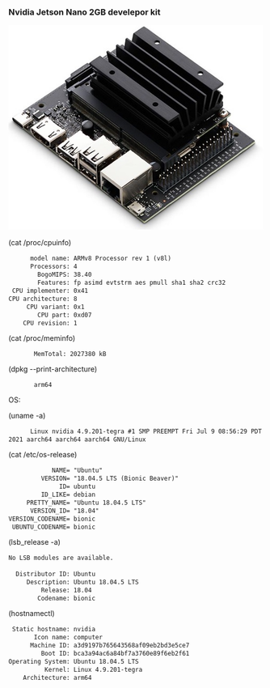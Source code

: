 ### Nvidia Jetson Nano 2GB develepor kit

![Nvidia_jetson](../imgs/Nvidia_jetson.jpg)

(cat /proc/cpuinfo)

          model name: ARMv8 Processor rev 1 (v8l)
          Processors: 4
            BogoMIPS: 38.40
            Features: fp asimd evtstrm aes pmull sha1 sha2 crc32
     CPU implementer: 0x41
    CPU architecture: 8
         CPU variant: 0x1
            CPU part: 0xd07
        CPU revision: 1
 

(cat /proc/meminfo)


           MemTotal: 2027380 kB


(dpkg --print-architecture)

           arm64
 
OS:

(uname -a)

          Linux nvidia 4.9.201-tegra #1 SMP PREEMPT Fri Jul 9 08:56:29 PDT 2021 aarch64 aarch64 aarch64 GNU/Linux

(cat /etc/os-release)

    
                NAME= "Ubuntu"
             VERSION= "18.04.5 LTS (Bionic Beaver)"
                  ID= ubuntu
             ID_LIKE= debian
         PRETTY_NAME= "Ubuntu 18.04.5 LTS"
          VERSION_ID= "18.04"
    VERSION_CODENAME= bionic
     UBUNTU_CODENAME= bionic
 
(lsb_release -a)

    No LSB modules are available.

      Distributor ID: Ubuntu
         Description: Ubuntu 18.04.5 LTS
             Release: 18.04
            Codename: bionic
 
(hostnamectl)

     Static hostname: nvidia
           Icon name: computer
          Machine ID: a3d9197b765643568af09eb2bd3e5ce7
             Boot ID: bca3a94ac6a84bf7a3760e89f6eb2f61
    Operating System: Ubuntu 18.04.5 LTS
              Kernel: Linux 4.9.201-tegra
        Architecture: arm64
